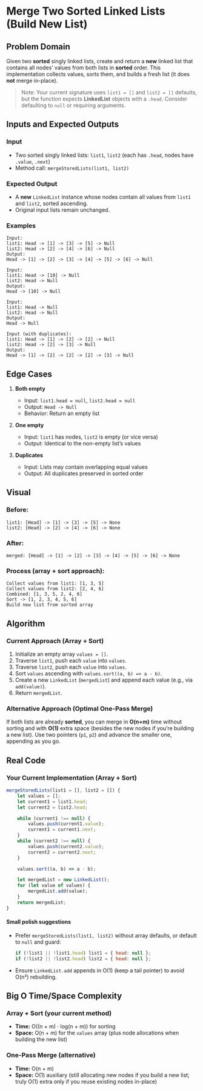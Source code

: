 # Merge Two Sorted Linked Lists (Build New List)

## Problem Domain

Given two **sorted** singly linked lists, create and return a **new** linked list that contains all nodes’ values from both lists in **sorted** order.
This implementation collects values, sorts them, and builds a fresh list (it does **not** merge in-place).

> Note: Your current signature uses `list1 = []` and `list2 = []` defaults, but the function expects **LinkedList** objects with a `.head`. Consider defaulting to `null` or requiring arguments.

## Inputs and Expected Outputs

### Input

* Two sorted singly linked lists: `list1`, `list2` (each has `.head`, nodes have `.value`, `.next`)
* Method call: `mergeStoredLists(list1, list2)`

### Expected Output

* A **new** `LinkedList` instance whose nodes contain all values from `list1` and `list2`, sorted ascending.
* Original input lists remain unchanged.

### Examples

```
Input:
list1: Head -> [1] -> [3] -> [5] -> Null
list2: Head -> [2] -> [4] -> [6] -> Null
Output:
Head -> [1] -> [2] -> [3] -> [4] -> [5] -> [6] -> Null
```

```
Input:
list1: Head -> [10] -> Null
list2: Head -> Null
Output:
Head -> [10] -> Null
```

```
Input:
list1: Head -> Null
list2: Head -> Null
Output:
Head -> Null
```

```
Input (with duplicates):
list1: Head -> [1] -> [2] -> [2] -> Null
list2: Head -> [2] -> [3] -> Null
Output:
Head -> [1] -> [2] -> [2] -> [2] -> [3] -> Null
```

## Edge Cases

1. **Both empty**

   * Input: `list1.head = null`, `list2.head = null`
   * Output: `Head -> Null`
   * Behavior: Return an empty list

2. **One empty**

   * Input: `list1` has nodes, `list2` is empty (or vice versa)
   * Output: Identical to the non-empty list’s values

3. **Duplicates**

   * Input: Lists may contain overlapping equal values
   * Output: All duplicates preserved in sorted order


## Visual

### Before:

```
list1: [Head] -> [1] -> [3] -> [5] -> None
list2: [Head] -> [2] -> [4] -> [6] -> None
```

### After:

```
merged: [Head] -> [1] -> [2] -> [3] -> [4] -> [5] -> [6] -> None
```

### Process (array + sort approach):

```
Collect values from list1: [1, 3, 5]
Collect values from list2: [2, 4, 6]
Combined: [1, 3, 5, 2, 4, 6]
Sort -> [1, 2, 3, 4, 5, 6]
Build new list from sorted array
```

## Algorithm

### Current Approach (Array + Sort)

1. Initialize an empty array `values = []`.
2. Traverse `list1`, push each `value` into `values`.
3. Traverse `list2`, push each `value` into `values`.
4. Sort `values` ascending with `values.sort((a, b) => a - b)`.
5. Create a new `LinkedList` (`mergedList`) and append each value (e.g., via `add(value)`).
6. Return `mergedList`.

### Alternative Approach (Optimal One-Pass Merge)

If both lists are already **sorted**, you can merge in **O(n+m)** time without sorting and with **O(1)** extra space (besides the new nodes if you’re building a new list). Use two pointers (`p1`, `p2`) and advance the smaller one, appending as you go.

## Real Code

### Your Current Implementation (Array + Sort)

```js
mergeStoredLists(list1 = [], list2 = []) {
    let values = [];
    let current1 = list1.head;
    let current2 = list2.head;

    while (current1 !== null) {
        values.push(current1.value);
        current1 = current1.next;
    }
    while (current2 !== null) {
        values.push(current2.value);
        current2 = current2.next;
    }

    values.sort((a, b) => a - b);

    let mergedList = new LinkedList();
    for (let value of values) {
        mergedList.add(value);
    }
    return mergedList;
}
```

#### Small polish suggestions

* Prefer `mergeStoredLists(list1, list2)` without array defaults, or default to `null` and guard:

  ```js
  if (!list1 || !list1.head) list1 = { head: null };
  if (!list2 || !list2.head) list2 = { head: null };
  ```
* Ensure `LinkedList.add` appends in O(1) (keep a tail pointer) to avoid O(n²) rebuilding.





## Big O Time/Space Complexity

### Array + Sort (your current method)

* **Time:** O((n + m) · log(n + m)) for sorting
* **Space:** O(n + m) for the `values` array (plus node allocations when building the new list)

### One-Pass Merge (alternative)

* **Time:** O(n + m)
* **Space:** O(1) auxiliary (still allocating new nodes if you build a new list; truly O(1) extra only if you reuse existing nodes in-place)

